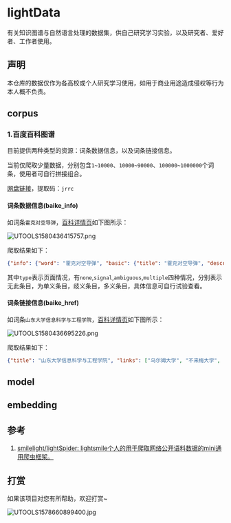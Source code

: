 # lightData
有关知识图谱与自然语言处理的数据集，供自己研究学习实验，以及研究者、爱好者、工作者使用。

## 声明

本仓库的数据仅作为各高校或个人研究学习使用，如用于商业用途造成侵权等行为本人概不负责。

## corpus

### 1.百度百科图谱

目前提供两种类型的资源：词条数据信息，以及词条链接信息。

当前仅爬取少量数据，分别包含`1~10000`、`10000~90000`、`100000~1000000`个词条，使用者可自行拼接组合。

[网盘链接](https://pan.baidu.com/s/1nTeHYoc-NPR__TzJ6EekCA)，提取码：`jrrc`

#### 词条数据信息(baike_info)

如词条`霍克对空导弹`，[百科详情页](https://baike.baidu.com/item/%E9%9C%8D%E5%85%8B%E5%AF%B9%E7%A9%BA%E5%AF%BC%E5%BC%B9/1775036)如下图所示：

![UTOOLS1580436415757.png](https://lightsmile-img.oss-cn-beijing.aliyuncs.com/UTOOLS1580436415757.png)

爬取结果如下：

```json
{"info": {"word": "霍克对空导弹", "basic": {"title": "霍克对空导弹", "description": "霍克地空导弹系统是美国最老的防空导弹系统之一，自60年代初以来，一直是美国海军陆战队的主要防空武器。40年来，雷声公司总共制造了37000枚霍克导弹，每枚导弹的单位研制费为25万美元，每个火力单元（发射排）的单位换装费是1500万美元。霍克最初命名为“猛禽”，后来变成“全程寻的杀伤器”（HomingAlltheWayKiller）的缩写，即霍克。"}, "attrs": {"中文名": "霍克对空导弹", "外文名": "HomingAlltheWayKiller", "别称": "猛禽", "缩写": "霍克"}, "tags": []}, "type": "signal"}
```

其中`type`表示页面情况，有`none`,`signal`,`ambiguous`,`multiple`四种情况，分别表示无此条目，为单义条目，歧义条目，多义条目，具体信息可自行试验查看。

#### 词条链接信息(baike_href)

如词条`山东大学信息科学与工程学院`，[百科详情页](https://baike.baidu.com/item/%E5%B1%B1%E4%B8%9C%E5%A4%A7%E5%AD%A6%E4%BF%A1%E6%81%AF%E7%A7%91%E5%AD%A6%E4%B8%8E%E5%B7%A5%E7%A8%8B%E5%AD%A6%E9%99%A2)如下图所示：

![UTOOLS1580436695226.png](https://lightsmile-img.oss-cn-beijing.aliyuncs.com/UTOOLS1580436695226.png)

爬取结果如下：

```json
{"title": "山东大学信息科学与工程学院", "links": ["乌尔姆大学", "不来梅大学", "仁荷大学", "成均馆大学", "立命馆大学", "慕尼黑工业大学", "多伦多大学", "新南威尔士大学", "里昂第一大学"]}
```


## model

## embedding

## 参考

1. [smilelight/lightSpider: lightsmile个人的用于爬取网络公开语料数据的mini通用爬虫框架。](https://github.com/smilelight/lightSpider)

## 打赏

如果该项目对您有所帮助，欢迎打赏~

![UTOOLS1578660899400.jpg](https://lightsmile-img.oss-cn-beijing.aliyuncs.com/UTOOLS1578660899400.jpg)
